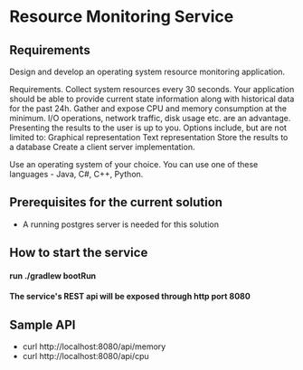 # Resource Monitoring Service
## Requirements

Design and develop an operating system resource monitoring application.

Requirements.
Collect system resources every 30 seconds. Your application should be able to provide current state information along with historical data for the past 24h.
Gather and expose CPU and memory consumption at the minimum. I/O operations, network traffic, disk usage etc. are an advantage.
Presenting the results to the user is up to you. Options include, but are not limited to:
Graphical representation
Text representation
Store the results to a database
Create a client server implementation.


Use an operating system of your choice.
You can use one of these languages - Java, C#, C++, Python.

## Prerequisites for the current solution
* A running postgres server is needed for this solution

## How to start the service
#### run ./gradlew bootRun
#### The service's REST api will be exposed through http port 8080

## Sample API
* curl http://localhost:8080/api/memory
* curl http://localhost:8080/api/cpu